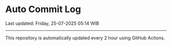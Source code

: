 # Auto Commit Log

Last updated: Friday, 25-07-2025 05:14 WIB

---

This repository is automatically updated every 2 hour using GitHub Actions.
